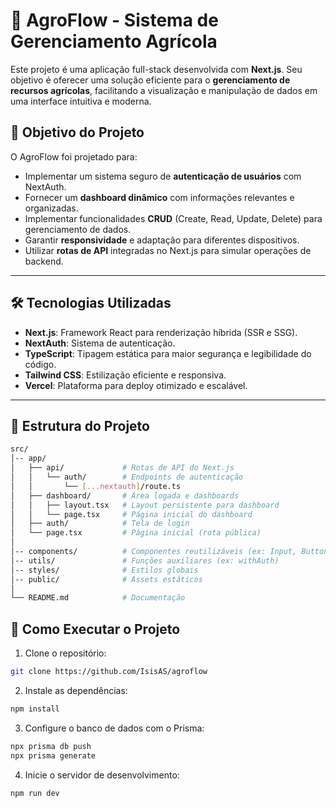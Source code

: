 # 🌾 AgroFlow - Sistema de Gerenciamento Agrícola

Este projeto é uma aplicação full-stack desenvolvida com **Next.js**. Seu objetivo é oferecer uma solução eficiente para o **gerenciamento de recursos agrícolas**, facilitando a visualização e manipulação de dados em uma interface intuitiva e moderna.

## 🚀 Objetivo do Projeto

O AgroFlow foi projetado para:  
- Implementar um sistema seguro de **autenticação de usuários** com NextAuth.  
- Fornecer um **dashboard dinâmico** com informações relevantes e organizadas.  
- Implementar funcionalidades **CRUD** (Create, Read, Update, Delete) para gerenciamento de dados.  
- Garantir **responsividade** e adaptação para diferentes dispositivos.  
- Utilizar **rotas de API** integradas no Next.js para simular operações de backend.  

---

## 🛠️ Tecnologias Utilizadas

- **Next.js**: Framework React para renderização híbrida (SSR e SSG).  
- **NextAuth**: Sistema de autenticação.  
- **TypeScript**: Tipagem estática para maior segurança e legibilidade do código.  
- **Tailwind CSS**: Estilização eficiente e responsiva.  
- **Vercel**: Plataforma para deploy otimizado e escalável.

---

## 📂 Estrutura do Projeto

```bash
src/
│-- app/
│   ├── api/             # Rotas de API do Next.js
│   │   └── auth/        # Endpoints de autenticação
│   │       └── [...nextauth]/route.ts
│   ├── dashboard/       # Área logada e dashboards
│   │   ├── layout.tsx   # Layout persistente para dashboard
│   │   └── page.tsx     # Página inicial do dashboard
│   ├── auth/            # Tela de login
│   └── page.tsx         # Página inicial (rota pública)
│
│-- components/          # Componentes reutilizáveis (ex: Input, Button)
│-- utils/               # Funções auxiliares (ex: withAuth)
│-- styles/              # Estilos globais
│-- public/              # Assets estáticos
│
└── README.md            # Documentação

```
## 🚀 Como Executar o Projeto
1. Clone o repositório:
```bash
git clone https://github.com/IsisAS/agroflow
```

2. Instale as dependências:
```bash
npm install
```
3. Configure o banco de dados com o Prisma:
```bash
npx prisma db push
npx prisma generate
```

4. Inicie o servidor de desenvolvimento:
```bash
npm run dev
```